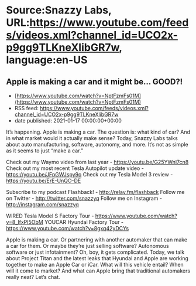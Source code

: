 # Source:Snazzy Labs, URL:https://www.youtube.com/feeds/videos.xml?channel_id=UCO2x-p9gg9TLKneXlibGR7w, language:en-US

## Apple is making a car and it might be... GOOD?!
 - [https://www.youtube.com/watch?v=NptFzmFs01M](https://www.youtube.com/watch?v=NptFzmFs01M)
 - RSS feed: https://www.youtube.com/feeds/videos.xml?channel_id=UCO2x-p9gg9TLKneXlibGR7w
 - date published: 2021-01-17 00:00:00+00:00

It’s happening. Apple is making a car. The question is: what kind of car? And in what market would it actually make sense? Today, Snazzy Labs talks about auto manufacturing, software, autonomy, and more. It’s not as simple as it seems to just “make a car.”

Check out my Waymo video from last year - https://youtu.be/G25YWnl7cn8
Check out my most recent Tesla Autopilot update video - https://youtu.be/JFpGWJspy9o
Check out my Tesla Model 3 review - https://youtu.be/ErE-UnQO-DE

Subscribe to my podcast Flashback! - http://relay.fm/flashback
Follow me on Twitter - http://twitter.com/snazzyq
Follow me on Instagram - http://instagram.com/snazzyq

WIRED Tesla Model S Factory Tour - https://www.youtube.com/watch?v=8_lfxPI5ObM
YOUCAR Hyundai Factory Tour - https://www.youtube.com/watch?v=8gxq42yDCYs

Apple is making a car. Or partnering with another automaker that can make a car for them. Or maybe they’re just selling software? Autonomous software or just infotainment? Oh, boy, it gets complicated. Today, we talk about Project Titan and the latest leaks that Hyundai and Apple are working together to make an Apple Car or iCar. What will this vehicle entail? When will it come to market? And what can Apple bring that traditional automakers really neat? Let’s chat.

